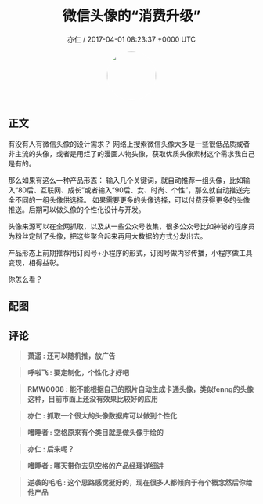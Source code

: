 <h1 align="center">微信头像的“消费升级”</h1>
<p align="center">
    <a>亦仁 / 2017-04-01 08:23:37 &#43;0000 UTC</a>
</p>

<div align="center">
    <img src="https://images.zsxq.com/Fn3NQqCN8nuGF86yZPXSbEsl0mb3?e=1590940799&amp;token=kIxbL07-8jAj8w1n4s9zv64FuZZNEATmlU_Vm6zD:pfbNc8W3hS0oYG_hyXXh_rHMHuc=" width="100" height="100" style="border:1px solid;border-radius:50%; color:#ffffff"/>
</div>

## 正文

<div>
  
有没有人有微信头像的设计需求？ 网络上搜索微信头像大多是一些很低品质或者非主流的头像，或者是用烂了的漫画人物头像，获取优质头像素材这个需求我自己是有的。 

那么如果有这么一种产品形态： 输入几个关键词，就自动推荐一组头像，比如输入“80后、互联网、成长”或者输入“90后、女、时尚、个性”，那么就自动推送完全不同的一组头像供选择。 如果需要更多的头像选择，可以付费获得更多的头像推送。后期可以做头像的个性化设计与开发。 

头像来源可以在全网抓取，以及从一些公众号收集，很多公众号比如神秘的程序员为粉丝定制了头像，把这些聚合起来再用大数据的方式分发出去。 

产品形态上前期推荐用订阅号&#43;小程序的形式，订阅号做内容传播，小程序做工具变现，相得益彰。

你怎么看？
</div>

## 配图
<div class="image" align="center">

</div>

## 评论

<div align="left">
<div>

<blockquote >
<span> <strong>萧遥 : 还可以随机推，放广告 </strong></span>
</blockquote>

<blockquote >
<span> <strong>呼啦飞 : 要定制化，个性化才好吧 </strong></span>
</blockquote>

<blockquote >
<span> <strong>RMW0008 : 能不能根据自己的照片自动生成卡通头像，类似fenng的头像这种，目前市面上还没有效果比较好的应用 </strong></span>
</blockquote>

<blockquote >
<span> <strong>亦仁 : 抓取一个很大的头像数据库可以做到个性化 </strong></span>
</blockquote>

<blockquote >
<span> <strong>嗜睡者 : 空格原来有个类目就是做头像手绘的 </strong></span>
</blockquote>

<blockquote >
<span> <strong>亦仁 : 后来呢？ </strong></span>
</blockquote>

<blockquote >
<span> <strong>嗜睡者 : 哪天带你去见空格的产品经理详细讲 </strong></span>
</blockquote>

<blockquote >
<span> <strong>逆袭的毛毛 : 这个思路感觉挺好的，现在很多人都倾向于有个概念然后你给他产品 </strong></span>
</blockquote>

</div>
</div>